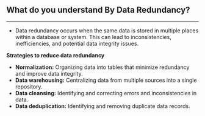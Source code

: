 ## What do you understand By Data Redundancy?

<hr>

- Data redundancy occurs when the same data is stored in multiple places within a database or system. This can lead to inconsistencies, inefficiencies, and potential data integrity issues.

**Strategies to reduce data redundancy**

- **Normalization:** Organizing data into tables that minimize redundancy and improve data integrity.
- **Data warehousing:** Centralizing data from multiple sources into a single repository.
- **Data cleansing:** Identifying and correcting errors and inconsistencies in data.
- **Data deduplication:** Identifying and removing duplicate data records.
